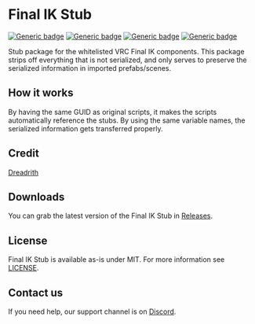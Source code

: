 # Final IK Stub
  
[![Generic badge](https://img.shields.io/badge/Unity-2019.4.31f1-informational.svg)](https://unity3d.com/unity/whats-new/2019.4.31)
[![Generic badge](https://img.shields.io/badge/SDK-AvatarSDK3-informational.svg)](https://vrchat.com/home/download)
[![Generic badge](https://img.shields.io/badge/License-MIT-informational.svg)](https://github.com/VRLabs/Final-IK-Stub/blob/main/LICENSE)
[![Generic badge](https://img.shields.io/github/downloads/VRLabs/Final-IK-Stub/total?label=Downloads)](https://github.com/VRLabs/Final-IK-Stub/releases/latest)

Stub package for the whitelisted VRC Final IK components. This package strips off everything that is not serialized, and only serves to preserve the serialized information in imported prefabs/scenes.

## How it works

By having the same GUID as original scripts, it makes the scripts automatically reference the stubs. By using the same variable names, the serialized information gets transferred properly.

## Credit

[Dreadrith](https://github.com/Dreadrith)

## Downloads

You can grab the latest version of the Final IK Stub in [Releases](https://github.com/VRLabs/Final-IK-Stub/releases/latest).

## License

Final IK Stub is available as-is under MIT. For more information see [LICENSE](https://github.com/VRLabs/Final-IK-Stub/blob/main/LICENSE).

## Contact us

If you need help, our support channel is on [Discord](https://discord.vrlabs.dev).
